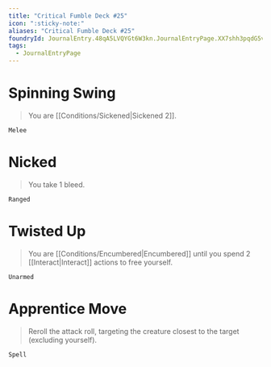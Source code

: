 ```yaml
---
title: "Critical Fumble Deck #25"
icon: ":sticky-note:"
aliases: "Critical Fumble Deck #25"
foundryId: JournalEntry.48qA5LVQYGt6W3kn.JournalEntryPage.XX7shh3pqdG5v6Lm
tags:
  - JournalEntryPage
---
```

# Spinning Swing

> You are [[Conditions/Sickened|Sickened 2]].

`Melee`

# Nicked

> You take 1 bleed.

`Ranged`

# Twisted Up

> You are [[Conditions/Encumbered|Encumbered]] until you spend 2 [[Interact|Interact]] actions to free yourself.

`Unarmed`

# Apprentice Move

> Reroll the attack roll, targeting the creature closest to the target (excluding yourself).

`Spell`